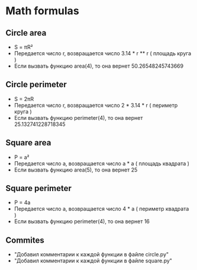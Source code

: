 # Math formulas

## Circle area
- S = πR²
- Передается число r, возвращается число 3.14 * r ** r ( площадь круга )
- Если вызвать функцию area(4), то она вернет 50.26548245743669

## Circle perimeter
- S = 2πR
- Передается число r, возвращается число 2 * 3.14 * r ( периметр круга )
- Если вызвать функцию perimeter(4), то она вернет 25.132741228718345

## Square area
- P = a²
- Передается число a, возвращается число a * a ( площадь квадрата )
- Если вызвать функцию area(5), то она вернет 25

## Square perimeter
- P = 4a
- Передается число a, возвращается число 4 * a ( периметр квадрата )
- Если вызвать функцию perimeter(4), то она вернет 16

## Commites
- "Добавил комментарии к каждой функции в файле circle.py"
- "Добавил комментарии к каждой функции в файле square.py"